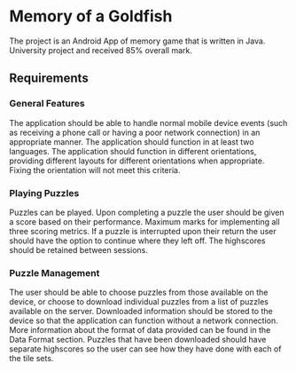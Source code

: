 # Memory of a Goldfish
The project is an Android App of memory game that is written in Java. University project and received 85% overall mark.
## Requirements
### General Features
The application should be able to handle normal mobile device events (such as receiving a phone call or having a poor network connection) in an appropriate manner. The application should function in at least two languages.  The application should function in different orientations, providing different layouts for different orientations when appropriate. Fixing the orientation will not meet this criteria.
### Playing Puzzles
Puzzles can be played. Upon completing a puzzle the user should be given a score based on their performance. Maximum marks for implementing all three scoring metrics. If a puzzle is interrupted upon their return the user should have the option to continue where they left off. The highscores should be retained between sessions.
### Puzzle Management
The user should be able to choose puzzles from those available on the device, or choose to download individual puzzles from a list of puzzles available on the server. Downloaded information should be stored to the device so that the application can function without a network connection. More information about the format of data provided can be found in the Data Format section. Puzzles that have been downloaded should have separate highscores so the user can see how they have done with each of the tile sets.
